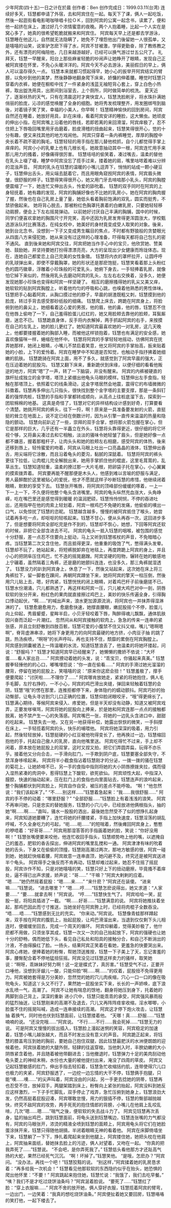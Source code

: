 少年阿宾(四十五)一日之计在於晨 
创作者：Ben 
创作完成日：1999.03.11(台湾) 
连续好多天，钰慧都申请了外宿，去和阿宾住在一起。每天下了课，俩人一起吃饭，然後一起逛街看电影喝咖啡唱卡拉ＯＫ，回到阿宾的公寓一起念书，读累了，便和他一起挤在床上，渡过好几个浓情蜜意的夜晚。两个人抱着睡，比起一个人实在是窝心多了，她真的很希望乾脆就搬来和阿宾住。 
阿宾每天早上还是都去学游泳，钰慧睡在他这儿，自然就无法隐瞒了，她免不了埋怨他出门後留她一人很孤单，又是嘻嘻的讪笑，说笨驴怎麽下得了水，阿宾不甘被激，学得更勤奋，除了教练教之外，还有漂亮的阿梅陪他，几日来越游越好，已经可以换气游过廿五公尺了。 
礼拜天，钰慧一早醒来，阳台上那些麻雀轻脆的吵闹声让她睁开了眼睛，发现自己正被阿宾搂在怀里，不免心头暖洋洋的。阿宾今天不必去游泳，美丽假日的早上，俩人可以温存得久一点。 
钰慧本来就都习惯起得早，她小心的扳举开阿宾结实的臂膀，以免吵到他的美梦，然後静静地翻身爬下床来，娇慵的伸着腰。睡觉时钰慧只穿着内衣裤，她便在橱柜中找了一件紧身的浅蓝无袖短背心套上，穿上白色小热裤，取出盥洗用具，出房间到浴室去，上个厕所，同时做简单的梳洗。 
夏天近了，逐渐袄热的天气，只有在清晨这时才爽快宜人，钰慧洗脸刷牙，将水珠扑满她俏丽的脸庞，沁凉的感觉唤醒了全身的细胞。她将秀发梳理整齐，用发圈绑甩到脑後，对着镜子笑了笑，幸福的小美人，你早啊！ 
钰慧精神愉快的回到房间，阿宾自然还在睡着，她放好用具，趴在床缘，看着阿宾安详的睡脸，这大懒虫。她顽皮的伸出小指，在阿宾嘴上沿着他的唇线，若即若离的来回滑溜，阿宾痒极了，忍不住把上下唇吸回嘴里用牙齿磨着，脸皮滑稽的扭曲起来，钰慧笑得很开心，觉的十分有趣，便又来找其他的地方戏闹他。 
阿宾只穿着一条内裤睡觉，厚厚的胸膛中央长着不疏不密的胸毛，钰慧轻轻的用手指在那儿替他梳抓，自个儿都觉得手掌上痒痒的。阿宾小小的乳晕上也有几根长毛，她故意抽动其中一根，阿宾连忙用手来那儿用力的搔着，好像痛得很厉害。 
钰慧咭咭的偷笑着，凑过嘴去，温柔的替他在乳头上啜了啜，睡梦中阿宾没忘了揽手过来，搂着她的肩，嘴里咕哝着难以分辨的混浊声音。 
阿宾的乳头在钰慧的温暖的小嘴儿逗弄下，悄悄的站成一颗小硬豆子，钰慧伸出舌头，用尖端去舐着它，而且用眼角窥觊阿宾的表情，阿宾眉头微皱，很舒服的样子。钰慧得笑得很开心，她又用门牙去啃啮那小乳头，阿宾的胸膛便震缩了一下，她连忙又伸出舌头，怜爱的舔吮着。 
钰慧的双手同时在阿宾的上身轻抚着，她有趣的发现，阿宾的胸脯好像也不比她的乳房小，她在阿宾的胸肉握了握，然後也在自己乳房上量了量，她低头看着胸前饱满的双乳，圆实而挺秀，不禁骄傲起来。 
她将背心脱去，那被粉红色胸罩托裹着的白嫩乳房，只要她轻轻移动肩膀，便会上下左右摇晃弹动。 
以前她好讨厌自己丰满的胸脯，国中的时候，同学们便喜欢拿她的胸围尺寸开完笑，高中还因为乳房发育得更浑圆涨大，学校甄选游泳队时比赛落选，在纯女校中，她美好的身材竟变成受人取笑的对象。後来，她到台北念书，没想到一下子又变成男生瞩目的焦点，不时都有野狼般的贪婪眼光从四面八方来侵犯她，她从来没有过这样的心理准备，吓得每天都将自己包扎的密不通风。 
直到後来她和阿宾交往，阿宾把她当作手心中的宝贝，他欣赏她、赞美她、鼓励她，并坚持要她打扮得漂漂亮亮，大方的呈现出少女健康而玲珑体态。现在，连她自己都爱恋上自己完美的女性象徵。 
钰慧将内衣的罩杯拉开，让圆呼呼的乳球弹出来，即使不穿戴胸罩，她的形状还是那麽饱挺，钰慧笑看着那上头粉红色的圆巧徽章，浮雕着小珍珠般的可爱乳头，她俯下身去，一手轻捧着乳房，就像怕它掉下来似的，然後用乳头去磨动阿宾的乳头，左左右右交换着，没多久，她便发现她那小珍珠也变得和阿宾一样坚硬了。 
相互的磨擦搔得她的乳尖又美又痒，她软软的贴到阿宾胸膛上，听着他均匀的呼吸和心跳，也嗅着他熟悉的男性体味。 
钰慧把手心黏着阿宾，从胸口摸过他的脖子，早晨的胡渣既粗又刺，钰慧摸到他的脸庞，转过手背去感受那砂纸般的细痛。 
钰慧爬上床去，跨跪在阿宾身上，将脸俯到他的鼻尖上，她细看着这心爱的男孩，他的眉，他的鼻，他的唇，钰慧忍不住在他唇上偷吻了一下，自己羞得脸蛋儿红红的，她又用脸颊去靠他的脸颊，耳鬓厮磨，迷恋不已。 
钰慧跪直身体，反手将内衣解掉，两手抓起阿宾的右手，来按摸在自己的左乳上，她的脸儿更红了。她知道阿宾最喜欢她的一对乳房，这几天晚上，他都要搂握着她的胸部入睡，而被他这样锁抱着，钰慧也有满足的安全感，她喜欢像猫咪一样，蜷缩在他怀中。 
钰慧将阿宾的手掌轻轻地摇动，彷佛阿宾在抚弄她那样，她闭上眼睛，小嘴儿不禁启着笑意，他又将阿宾的手掌抬高，扳来贴着她的小脸，上下的爱怜着。阿宾在睡梦中不知道是否知觉，也触动手指抒拂着她细嫩的肌肤。 
钰慧跪骑在阿宾上面，用不了多久，就感觉到了阿宾早晨的强大，正在压迫着她的屁股沟。 
钰慧又翻下床来，重新跪伏到床缘，以便仔细的看看他叛逆的地方，阿宾“嗯”了一声，转了一下脑袋，并没有醒来。 
阿宾的内裤被硬直的旗杆扯成独立的金字塔，塔顶上紧绷出他龟头马眼的模样。钰慧伸出左手食指，轻触在那塔顶上，依照着它的线条滑动，这金字塔居然会地震，震得它的布墙微微的抖擞着。钰慧再多伸出几只指头，很快找到整个金字塔的主要支撑，那是一条斜钉着的强悍肉桩，钰慧的手指和手掌都转成顺向，从高点上往桩底溜下去，探索到一团软棉棉的地基。 
这真是奇怪了，钰慧对它的异样结构设计感到好奇，打算要看个清楚。她挑开阿宾的裤头，往下一捋，啊！原来是一具准备要发射的火箭，直挺挺的耸立在地面上，说不定已经在倒数计时，因为从引擎一直传来温温的热量和隐隐的颤动。 
钰慧向前趴近了一些，崇拜的双手合掌，想将那火箭包握在掌心，但它是那样的巨大，几乎还有一半矗立在外头，钰慧将头靠得更近，很仔细的将它环视个够，又将鼻尖凑过去和它相触，淡淡的骚味令她轻皱了眉头，但是她好像一点都不嫌恶，握着那粗杆子，让肉头头和她的脸颊左右相磨，感受阿宾的体热，後来还移到唇上，轻怜蜜爱的吻着，阿宾从马眼上吐出一口亮晶晶的液体，钰慧伸出香舌，用尖端将它涂散，而且沿着龟头的菱沟，黏腻的深舐着。 
钰慧将阿宾的裤头更往下拉低，让肉棍儿完全解脱出来，她用手掌抓住他的棍底，这里毛茸茸的，乱草丛生。钰慧知道轻重，温柔的撩过那一大片毛根，把卵袋子托在掌心，小心翼翼的摸索拨弄着。 
阿宾要再能不醒那便是木头人，他感到难以言喻的舒服与满足，男人最醉酣於这里被贴心的爱抚，他才不愿就这样子吵断钰慧的疼惜，他继续闭着眼睛，默默的享受下去。 
钰慧张开嘴唇，将阿宾的顶峰部份缓缓的啄着，一上一下一上一下，不久便将他整个龟头含进嘴里。阿宾的龟头纵然充血涨大，头角峥嵘，吃在嘴巴里还是感觉得到暖暖 的温润肥硕，钰慧怜怜悯悯，不停的吞进吐出，还用指甲在他的肉索上轻划着，阿宾一根鸡巴不免硬的发痛，他偷偷的噢出一口气，以免惊扰了钰慧的恣昵。 
钰慧越含越多，慢慢的被阿宾抵住了喉头，她尝试着再多吃一点，却呕呕的轻咳起来。钰慧不甘心，便从头再吞一次，这回进步多了，但是想要将阿宾全部吃完是作不到的，钰慧却不恢心，她想，下回等阿宾还软的时候，非把它全部含进去不可。 
阿宾的龟头一抵入钰慧的咽喉，被包围的感觉十分舒服，差一点忍不住要向上挺动，马上又听到钰慧咳杖的声音，不免暗暗心疼。当钰慧第二次又含住他，而且抵得更深，他重重的吸饱了气，憋得满头发晕。 
钰慧却不玩了，她站起来，将短裤脱卸弃在地毯上，再度跨跪上阿宾的身上，并且小心的把阴阜压住鸡巴，忙不迭的摇晃磨蹭。阿宾坚硬的阳物，辗转在她的敏感地上宁碾着，虽然隔着三角裤，还是磨的她颤抖连连，也没多久，那三角裤就湿透了。 
钰慧没力的趴到阿宾身上，休息了一下，然後又站起来，这次她在床上将三角裤拉下，留一脚套在踝间，再朝阿宾蹲坐下来，她将阿宾的擎天一柱压倒，然後用穴儿贴上去，嗯，好肉紧，钰慧恍恍的闭上眼睛，对着鸡巴杆子前後磨搓不已。 
钰慧水份潮涌，穴儿都熟透了，再这样和阿宾一压，穴儿被大鸡巴对中一剖，阴唇软软的张分开来，粉红色的果肉就直接擦过鸡巴上，美妙的快乐传遍全身，引得胸口悸动起伏，“啊……”的喊出声来，浪水更加源源流淌，将阿宾也一并抹弄得湿淋淋的了。 
钰慧愈磨愈用力，愈磨愈快速，她撑直腰眼，嫩屁股摇个不停，脸蛋儿向上仰起，秀眉颦蹙，星眸半启，小贝牙轻咬着下唇，陶醉得魂儿飘飘，通体肌肤因兴奋而泛起一片潮红。 
忽然间从和阿宾接触的软肉上，急急的传来一连串的紧张感，并且立刻舒散到四肢百骸，钰慧可爱的小腹禁不住又抖又缩，嘴儿“嗯啊嗯啊”，脊背虚淋串凉，她将下身更用力的向阿宾最硬的地方挤，小肉豆子抽 的跳了跳，热汤疾喷，“啊呀”的长声呼叫，再也支持不住，颓靡的累倒在阿宾胸膛上。 
阿宾感到阴囊被洒上一阵温暖的水流，知道钰慧浪丢了，他温柔的将她环搂起，问说：“舒服吗？” 
钰慧才知道阿宾早已经醒来了，她懒懒的撒娇不依说：“大坏蛋……看人家出丑……” 
阿宾撩动着她的头发，说：“乖宝贝，你骚起来真美。” 
钰慧握拳轻捶他的的心口，嘟嘴埋怨说：“你一直在偷看……” 
阿宾的手滑过她光溜溜的腰背，停留在她的屁股上，笑嘻嘻的说：“原来你这麽会扭！” 
钰慧羞极了，撑手便要爬起：“讨厌啦……不理你了……” 
阿宾哪肯放她走，紧紧的将她抱住，俩人毛手毛脚，左拧右挣的，一不小心，阿宾的鸡巴滑出夹缝，弹回来轻触着钰慧的会阴，钰慧“哦”的愣在那里，连推拒都停下来，身体隐约的蠕动颤抖。阿宾巧妙的抬动臀部，让龟头寻访到穴儿口正确的位置，钰慧仰脸闭眼咬牙，“哦”得更绵长了。 
钰慧满心期待，等候阿宾来侵入、疼爱她，但是半天却没有动静，知道又被阿宾戏弄，正要发嗲嗔骂，阿宾将她的屁股向上捧来，於是她和阿宾连那一点点的接触都脱离，她不禁产生一心的失落感。阿宾嘴巴一张，将她的一边乳头含进口中，甜甜的吃起来。 
钰慧失去一地，又在另一地获得补偿，她露出恹恹的微笑，一手斜撑在床上，一手轻揽着阿宾的头，快乐的哺喂他。 
阿宾将她深深的吸着，用力引起，然後轻轻放掉，钰慧挺硬的小红豆被他吮得变长了，他再换过一边，钰慧缩回抱他的手，托起自己傲人的乳房，直向他嘴里送。 
阿宾吃得忙不过来，手上却不闲着，原本放在她屁股上的双掌，这时又捏又拍，把它们弄圆弄扁，玩得不亦乐乎。接着他又分向合击，一手滑向肛门，一手欺到阴户底，钰慧要塞全部失守，不禁浑身哆嗦起来。 
阿宾将半小截食指沾着钰慧刚才的分泌，一拨一拨的骚在钰慧的菊花上，让她娇啼不已，另一手的食指中指则将她的大小阴唇撩拨夹拉，偶而侵入湿热紧凑的肉洞中，惹得钰慧上下酸软，欲死欲仙。 
阿宾顽性大起，中指深入膣腔，快速的抽动起来，压在肛门上的食指也向里面钻去，钰慧连声的浪吟起来，整个胸脯都伏到阿宾脸上，阿宾自作自受，被压的差点不能呼吸。 
“啊！”他忽然说：“我们该起床了。” 
“不……别这样……”钰慧着急起来：“我……我很舒服……” 
阿宾的手不停的动着：“哪里舒服？” 
“全部舒服……”钰慧脸上有着浅浅的浪笑。 
阿宾不再审问她，只是忠实的替她服务，钰慧的小穴儿中，已经放进他俩根指头，抽的她“啊……啊……”直叫，骚水一股股的洒出，最後她忽然受不了似的想挣扎起身来，阿宾知道她要糟了，连忙将她的纤腰搂紧，手指上加快速度，钰慧淫荡的胡乱哼喊，不久全身吃力的弓起，“呃……呃……”的短喘着，然後瘫回阿宾身上，憨憨的咿唔着：“好哥哥……” 
阿宾用那湿答答的手指画着她的脸，笑说：“你好没用啊！” 
钰慧张嘴便要来咬他，他连忙收回手指头，钰慧顺势吻上他的嘴，以遮掩自己的羞态，肥软的香舌探出，伸进阿宾的嘴里乱搅和一通。 
阿宾津津有味的吮着她的舌头，下身又在偷偷的顶撞，钰慧刚高潮过两次，那地方敏感的很，阿宾一碰到她，她就赶快缩着腰，阿宾故意一连串直顶，她闪避不及，终究还是被阿宾送进半个龟头。 
阿宾得手之後反而不肯再动，钰慧却难过起来，她忍不住摇了摇屁股，阿宾诈作不知，只是对她嘻嘻的笑，钰慧只好上下的扭动磨擦，毕竟搔不着痒处，逼不得已出声求援，娇声说：“哥……” 
“干嘛？”阿宾大剌剌的应着。 
“嗯……”她仍然摇着屁股：“嗯……来……” 
“来什麽？”阿宾还在装傻。 
“进来嘛……”钰慧说。 
“进去哪里？” 
“嗯……哼……”钰慧怎麽说得出，她又求道：“人家要……” 
“要……就拿去啊！”阿宾说。 
“哼……”钰慧快生气了。 
阿宾哈哈一笑，屁股一挺，将阳具插进了一截。 
“啊……好哥……”钰慧满意的说。 
阿宾将她推扶着坐起，那鸡巴因此而寸寸推送，当她坐好在阿宾胯上时，已经将肉棍子全数吞没。 
“唔……唔……”钰慧感到无比的充实。 
“你来动。”阿宾说。 
钰慧像青蛙那样蹲起来，双手按在阿宾的腹肌上，抬起屁股，让鸡巴滑溜出来，当退到仅仅剩下头儿相连时，便缓缓坐回去，完成一个周天的循环。 
阿宾仰躺着，觉得美妙极了，他什麽都不用做，只须坐享其成，钰慧一次又一次的自己抬起放下，阿宾的强硬也让她十分的舒畅，偶而她低下头，看见自己私处和阳具的接触分合，和自己不断淌出的汁液，不由得臊红了脸。一扬头，结果阿宾正笑着在看她，更羞急的快要哭出来。 
阿宾心疼她，便捧着她的粉臀，帮她顶送推按，钰慧一下子美上了天，忘记害羞的事，腰臀配合着不停地猛扭狂摇。阿宾没见过钰慧这样卖力的骚样，取笑她说：“啊呀，乖妹妹好努力啊！这一定是蝶式了，真厉害。” 
钰慧受气不过，正要开口唾他，没想到牙龈儿一酸，只能仰脸“啊……啊……”的叹着，屁股扭不免得更用力。阿宾被她套得是万分美妙，忽然觉的她的穴儿肉疾缩，穴心一口一口的像在吸吮龟头，知道这丫头又不行了，果然她一屁股坐实下来，长长的一声娇唤，底下浪水乱喷一气，高潮了。 
阿宾不让她有喘息的馀地，翻身将她压到身下，托着她的两脚到自己背上，深深的重新 进小穴中，钰慧只能乖乖的承受，阿宾强风暴雨般的猛烈抽送，让钰慧刚来的高潮不及退去，穴儿又再阵阵痉挛收缩，淫水唧唧，小脸蛋不住的摇晃叫喊，造成一连串接续的高潮。 
阿宾这才停下炮火攻击，让钰慧抽 着换气，同时他也伏到钰慧面前，让钰慧搂着他。 
“天哪！真……舒服……”钰慧喃喃的说。 
“还没完哦……”阿宾说。 
“不行……不行……我会死掉……”钰慧无力的说。 
可是阿宾又慢慢的拔出插入，钰慧脸上漫起迷惘的笑容，阿宾稳定的加速着，钰慧小嘴儿越张越大，而且不时发出没有意义的声音。 
阿宾跪正起来，将钰慧的膝盖弯压到她的胸前，要她自己抱住双腿，因此钰慧最肥沃的水洲便朗朗的迎候着他，阿宾扶着她的大腿外侧，轻肆的往返穿梭。当他刺入时，丰腴幼嫩的大小阴唇紧含着他，并且随着被他带翻进去；当他撤退时，钰慧弹力十足的美肉刮动他龟头菱上的神经末稍，水份也大量的被他提扫出来，淹没了四周的草皮。 
阿宾又记起钰慧敏感的肛门，伸出手指去轻扣着，钰慧急忙收缩括约肌，连带使得穴儿口也极力的夹紧，阿宾舒服透了，一边挖一边忘情的大干不停，钰慧俩手抱腿，只能“噢……噢……”的尖声叫着，阿宾没由的兴起，另一手更去捻她的阴蒂，钰慧再也忍受不住，放掉双手，两腿架踏到床上，粉臀向上紧张的抬起，阿宾没料到她反应这样激烈，一下子手忙脚乱，双手停止了戏弄，急忙压俯到她身上，钰慧浪劲大发，仍然高挺着屁股迎凑，阿宾哪敢怠慢，用力的狠插不停，钰慧的臀部越抛越快，终究不敌阿宾的攻势，两手死死的抱住情郎的背膀，小嘴儿在他肩上乱咬乱啃，几次“嗯……嗯……”喘气之後，便软软的失去战斗力了。 
阿宾见钰慧再次丢身，猛的抽出鸡巴，跳到钰慧面前，将龟头送到钰慧嘴边，钰慧连张嘴的力气都没有，阿宾的马眼张开，浓烫的精液全喷到钰慧的面颊上，阿宾用龟头将它们在她脸蛋涂抹开来，钰慧只得随他胡搞，半闭着眼睛无神的看着他。 
阿宾在床脚倚墙坐下来，钰慧躺了一下下，挣扎着爬起来坐到他腿上，阿宾搂住她，她把头枕在他肩上，阿宾抽来面纸，替她抹去脸上的污迹，俩人对望着，又吻在一起。 
“你真的把我弄死了……”钰慧说。 
“不会吧，是你弄死我了。” 
钰慧低头看他那方才还趾高气扬的大蛇，果然已经死气沉沉。 
“啊！坏掉了。”钰慧笑他。 
“是哦，怎麽办？”阿宾问。 
“没办法，再找一个吧！”钰慧狡黠的说。 
“别这样，”阿宾揉着她的乳房恳求着：“再多给我一次机会！” 
钰慧看见他那软软的东西隐约似乎在抬头，她恐惧的爬出他怀里：“不要！” 
阿宾跳起来抱住她，钰慧忙说：“我饿了，我们去吃早餐。” 
“咦？我们不是才吃过烧饼油条吗？”阿宾涎着脸说。 
“要死了……”钰慧红了脸：“穿上衣服嘛……” 
阿宾不舍的放开她，俩人穿好衣服，钰慧揽着阿宾的臂弯，一边出门，一边笑着：“我真的想吃烧饼油条。” 
阿宾便扯着她又要回房，钰慧咯咯的笑打他，一起下楼去了。